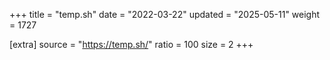 +++
title = "temp.sh"
date = "2022-03-22"
updated = "2025-05-11"
weight = 1727

[extra]
source = "https://temp.sh/"
ratio = 100
size = 2
+++
